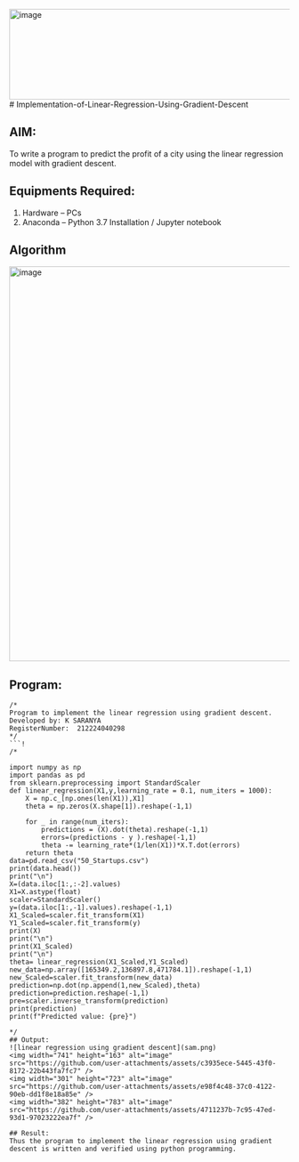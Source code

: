 <img width="741" height="163" alt="image" src="https://github.com/user-attachments/assets/4fb2632a-fb00-4683-8a49-b9acb5bb63ee" /># Implementation-of-Linear-Regression-Using-Gradient-Descent

## AIM:
To write a program to predict the profit of a city using the linear regression model with gradient descent.

## Equipments Required:
1. Hardware – PCs
2. Anaconda – Python 3.7 Installation / Jupyter notebook

## Algorithm
<img width="688" height="710" alt="image" src="https://github.com/user-attachments/assets/ba8b06f8-d5a9-40f6-ac3d-8917bf3f7507" />


## Program:
```
/*
Program to implement the linear regression using gradient descent.
Developed by: K SARANYA
RegisterNumber:  212224040298
*/
```!
/*

import numpy as np
import pandas as pd
from sklearn.preprocessing import StandardScaler
def linear_regression(X1,y,learning_rate = 0.1, num_iters = 1000):
    X = np.c_[np.ones(len(X1)),X1]
    theta = np.zeros(X.shape[1]).reshape(-1,1)
    
    for _ in range(num_iters):
        predictions = (X).dot(theta).reshape(-1,1)
        errors=(predictions - y ).reshape(-1,1)
        theta -= learning_rate*(1/len(X1))*X.T.dot(errors)
    return theta
data=pd.read_csv("50_Startups.csv")
print(data.head())
print("\n")
X=(data.iloc[1:,:-2].values)
X1=X.astype(float)
scaler=StandardScaler()
y=(data.iloc[1:,-1].values).reshape(-1,1)
X1_Scaled=scaler.fit_transform(X1)
Y1_Scaled=scaler.fit_transform(y)
print(X)
print("\n")
print(X1_Scaled)
print("\n")
theta= linear_regression(X1_Scaled,Y1_Scaled)
new_data=np.array([165349.2,136897.8,471784.1]).reshape(-1,1)
new_Scaled=scaler.fit_transform(new_data)
prediction=np.dot(np.append(1,new_Scaled),theta)
prediction=prediction.reshape(-1,1)
pre=scaler.inverse_transform(prediction)
print(prediction)
print(f"Predicted value: {pre}")
    
*/
## Output:
![linear regression using gradient descent](sam.png)
<img width="741" height="163" alt="image" src="https://github.com/user-attachments/assets/c3935ece-5445-43f0-8172-22b443fa7fc7" />
<img width="301" height="723" alt="image" src="https://github.com/user-attachments/assets/e98f4c48-37c0-4122-90eb-dd1f8e18a85e" />
<img width="382" height="783" alt="image" src="https://github.com/user-attachments/assets/4711237b-7c95-47ed-93d1-97023222ea7f" />

## Result:
Thus the program to implement the linear regression using gradient descent is written and verified using python programming.
